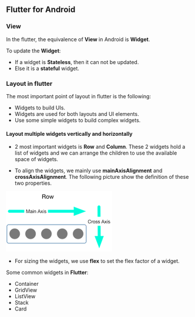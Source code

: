 ## Flutter for Android

### View

In the flutter, the equivalence of **View** in Android is **Widget**.  

To update the **Widget**:

- If a widget is **Stateless**, then it can not be updated.
- Else it is a **stateful** widget.

### Layout in flutter

The most important point of layout in flutter is the following:  

- Widgets to build UIs.
- Widgets are used for both layouts and UI elements.   
- Use some simple widgets to build complex widgets.  

#### Layout multiple widgets vertically and horizontally

- 2 most important widgets is **Row** and **Column**. These 2 widgets hold a list of widgets
and we can arrange the children to use the available space of widgets.

- To align the widgets, we mainly use **mainAxisAlignment** and **crossAxisAlignment**. The following picture
show the definition of these two properties.  

![Axis diagram](./images/axis.png)

- For sizing the widgets, we use **flex** to set the flex factor of a widget.

Some common widgets in **Flutter**:

- Container
- GridView
- ListView
- Stack
- Card
